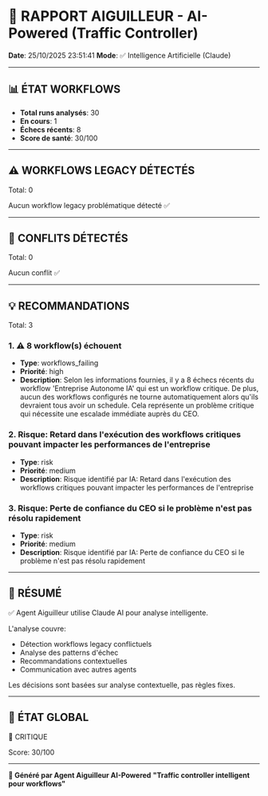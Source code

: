 # 🚦 RAPPORT AIGUILLEUR - AI-Powered (Traffic Controller)

**Date**: 25/10/2025 23:51:41
**Mode**: ✅ Intelligence Artificielle (Claude)

---

## 📊 ÉTAT WORKFLOWS

- **Total runs analysés**: 30
- **En cours**: 1
- **Échecs récents**: 8
- **Score de santé**: 30/100

---

## ⚠️  WORKFLOWS LEGACY DÉTECTÉS

Total: 0



Aucun workflow legacy problématique détecté ✅

---

## 🚨 CONFLITS DÉTECTÉS

Total: 0

Aucun conflit ✅

---

## 💡 RECOMMANDATIONS

Total: 3


### 1. ⚠️ 8 workflow(s) échouent

- **Type**: workflows_failing
- **Priorité**: high
- **Description**: Selon les informations fournies, il y a 8 échecs récents du workflow 'Entreprise Autonome IA' qui est un workflow critique. De plus, aucun des workflows configurés ne tourne automatiquement alors qu'ils devraient tous avoir un schedule. Cela représente un problème critique qui nécessite une escalade immédiate auprès du CEO.


### 2. Risque: Retard dans l'exécution des workflows critiques pouvant impacter les performances de l'entreprise

- **Type**: risk
- **Priorité**: medium
- **Description**: Risque identifié par IA: Retard dans l'exécution des workflows critiques pouvant impacter les performances de l'entreprise


### 3. Risque: Perte de confiance du CEO si le problème n'est pas résolu rapidement

- **Type**: risk
- **Priorité**: medium
- **Description**: Risque identifié par IA: Perte de confiance du CEO si le problème n'est pas résolu rapidement




---

## 🎯 RÉSUMÉ

✅ Agent Aiguilleur utilise Claude AI pour analyse intelligente.

L'analyse couvre:
- Détection workflows legacy conflictuels
- Analyse des patterns d'échec
- Recommandations contextuelles
- Communication avec autres agents

Les décisions sont basées sur analyse contextuelle, pas règles fixes.

---

## 🔄 ÉTAT GLOBAL

🔴 CRITIQUE

Score: 30/100

---

**🚦 Généré par Agent Aiguilleur AI-Powered**
**"Traffic controller intelligent pour workflows"**
